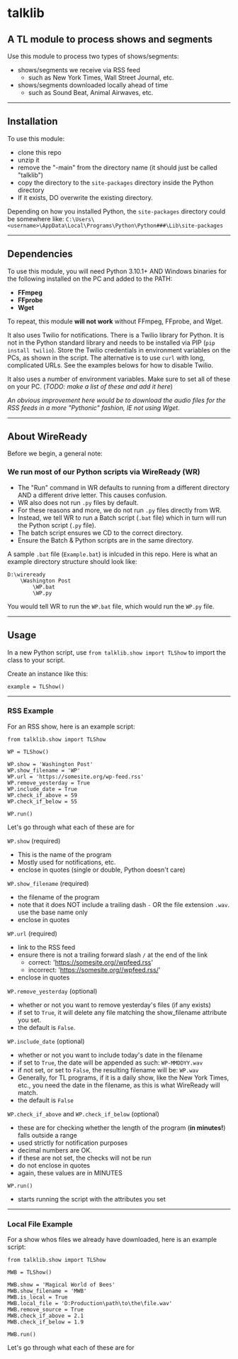# talklib

## A TL module to process shows and segments

Use this module to process two types of shows/segments:
- shows/segments we receive via RSS feed
    - such as New York Times, Wall Street Journal, etc.
- shows/segments downloaded locally ahead of time
    - such as Sound Beat, Animal Airwaves, etc.

---
## Installation

To use this module: 
- clone this repo 
- unzip it
- remove the "-main" from the directory name (it should just be called "talklib")
- copy the directory to the `site-packages` directory inside the Python directory
- If it exists, DO overwrite the existing directory.

Depending on how you installed Python, the `site-packages` directory could be somewhere like: `C:\Users\<username>\AppData\Local\Programs\Python\Python###\Lib\site-packages`

---

## Dependencies

To use this module, you will need Python 3.10.1+ AND Windows binaries for the following installed on the PC and added to the PATH:

- **FFmpeg**
- **FFprobe**
- **Wget**

To repeat, this module **will not work** without FFmpeg, FFprobe, and Wget.

It also uses Twilio for notifications. There is a Twilio library for Python. It is not in the Python standard library and needs to be installed via PIP (`pip install twilio`). Store the Twilio credentials in environment variables on the PCs, as shown in the script. The alternative is to use `curl` with long, complicated URLs. See the examples belows for how to disable Twilio.

It also uses a number of environment variables. Make sure to set all of these on your PC. (*TODO: make a list of these and add it here*)


*An obvious improvement here would be to download the audio files for the RSS feeds in a more "Pythonic" fashion, IE not using Wget.*

---

## About WireReady

Before we begin, a general note:

### We run most of our Python scripts via WireReady (WR)
- The "Run" command in WR defaults to running from a different directory AND a different drive letter. This causes confusion.
- WR also does not run `.py` files by default. 
- For these reasons and more, we do not run `.py` files directly from WR.
- Instead, we tell WR to run a Batch script (`.bat` file) which in turn will run the Python script (`.py` file). 
- The batch script ensures we CD to the correct directory.
- Ensure the Batch & Python scripts are in the same directory.

A sample `.bat` file (`Example.bat`) is inlcuded in this repo. Here is what an example directory structure should look like:
````
D:\wireready
    \Washington Post
        \WP.bat
        \WP.py
````
You would tell WR to run the `WP.bat` file, which would run the `WP.py` file.

----

## Usage
In a new Python script, use `from talklib.show import TLShow` to import the class to your script. 

Create an instance like this: 

`example = TLShow()`

----

### RSS Example

For an RSS show, here is an example script:

````
from talklib.show import TLShow

WP = TLShow()

WP.show = 'Washington Post'
WP.show_filename = 'WP'
WP.url = 'https://somesite.org/wp-feed.rss'
WP.remove_yesterday = True
WP.include_date = True
WP.check_if_above = 59
WP.check_if_below = 55

WP.run()
````

Let's go through what each of these are for

`WP.show` (required)
- This is the name of the program
- Mostly used for notifications, etc.
- enclose in quotes (single or double, Python doesn't care)

`WP.show_filename` (required)
- the filename of the program
- note that it does NOT include a trailing dash `-` OR the file extension `.wav`. use the base name only
- enclose in quotes

`WP.url` (required)
- link to the RSS feed
- ensure there is not a trailing forward slash `/` at the end of the link
    - correct: 'https://somesite.org//wpfeed.rss'
    - incorrect: 'https://somesite.org//wpfeed.rss/'
- enclose in quotes

`WP.remove_yesterday` (optional)
- whether or not you want to remove yesterday's files (if any exists)
- if set to `True`, it will delete any file matching the show_filename attribute you set.
- the default is `False`. 

`WP.include_date` (optional)
- whether or not you want to include today's date in the filename
- if set to `True`, the date will be appended as such: `WP-MMDDYY.wav`
- if not set, or set to `False`, the resulting filename will be: `WP.wav`
- Generally, for TL programs, if it is a daily show, like the New York Times, etc., you need the date in the filename, as this is what WireReady will match.
- the default is `False`

`WP.check_if_above` and `WP.check_if_below` (optional)
- these are for checking whether the length of the program (**in minutes!**) falls outside a range
- used strictly for notification purposes
- decimal numbers are OK.
- if these are not set, the checks will not be run
- do not enclose in quotes
- again, these values are in MINUTES

`WP.run()`
- starts running the script with the attributes you set

----
### Local File Example

For a show whos files we already have downloaded, here is an example script:

````
from talklib.show import TLShow

MWB = TLShow()

MWB.show = 'Magical World of Bees'
MWB.show_filename = 'MWB'
MWB.is_local = True
MWB.local_file = 'D:Production\path\to\the\file.wav'
MWB.remove_source = True
MWB.check_if_above = 2.1
MWB.check_if_below = 1.9

MWB.run()
````
Let's go through what each of these are for
